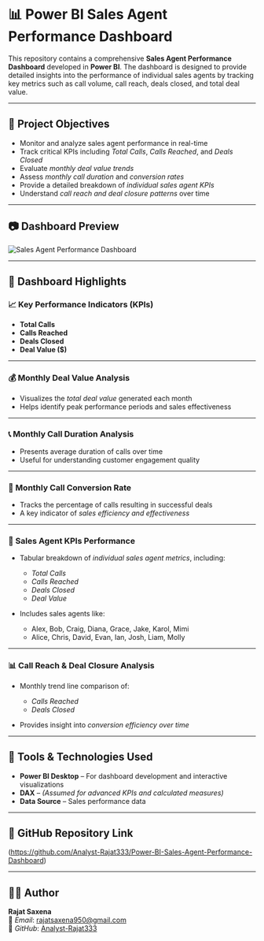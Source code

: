 # 📊 Power BI Sales Agent Performance Dashboard

This repository contains a comprehensive **Sales Agent Performance Dashboard** developed in **Power BI**. The dashboard is designed to provide detailed insights into the performance of individual sales agents by tracking key metrics such as call volume, call reach, deals closed, and total deal value.

---

## 🎯 Project Objectives

- Monitor and analyze sales agent performance in real-time  
- Track critical KPIs including *Total Calls*, *Calls Reached*, and *Deals Closed*  
- Evaluate *monthly deal value trends*  
- Assess *monthly call duration* and *conversion rates*  
- Provide a detailed breakdown of *individual sales agent KPIs*  
- Understand *call reach and deal closure patterns* over time  

---

## 📷 Dashboard Preview

![Sales Agent Performance Dashboard](https://github.com/user-attachments/assets/27b2729e-3cf3-4101-8ac1-a4c32359c940)


---

## 🧩 Dashboard Highlights

### 📈 Key Performance Indicators (KPIs)

- **Total Calls**  
- **Calls Reached**  
- **Deals Closed**  
- **Deal Value ($)**  

---

### 💰 Monthly Deal Value Analysis

- Visualizes the *total deal value* generated each month  
- Helps identify peak performance periods and sales effectiveness  

---

### 📞 Monthly Call Duration Analysis

- Presents average duration of calls over time  
- Useful for understanding customer engagement quality  

---

### 🔄 Monthly Call Conversion Rate

- Tracks the percentage of calls resulting in successful deals  
- A key indicator of *sales efficiency and effectiveness*  

---

### 🎯 Sales Agent KPIs Performance

- Tabular breakdown of *individual sales agent metrics*, including:
  - *Total Calls*
  - *Calls Reached*
  - *Deals Closed*
  - *Deal Value*

- Includes sales agents like:
  - Alex, Bob, Craig, Diana, Grace, Jake, Karol, Mimi  
  - Alice, Chris, David, Evan, Ian, Josh, Liam, Molly

---

### 📊 Call Reach & Deal Closure Analysis

- Monthly trend line comparison of:
  - *Calls Reached*
  - *Deals Closed*

- Provides insight into *conversion efficiency over time*

---

## 🧰 Tools & Technologies Used

- **Power BI Desktop** – For dashboard development and interactive visualizations  
- **DAX** – *(Assumed for advanced KPIs and calculated measures)*  
- **Data Source** – Sales performance data 

---

## 🔗 GitHub Repository Link

(https://github.com/Analyst-Rajat333/Power-BI-Sales-Agent-Performance-Dashboard)  

---

## 👨‍💻 Author

**Rajat Saxena**  
📧 *Email*: [rajatsaxena950@gmail.com](mailto:rajatsaxena950@gmail.com)  
🔗 *GitHub*: [Analyst-Rajat333](https://github.com/Analyst-Rajat333)
